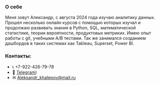 ### О себе
Меня зовут Александр, с августа 2024 года изучаю аналитику данных. Прошел несколько онлайн курсов с помощью которых изучал и продолжаю развивать знания в Python, SQL, математической статистике, теории вероятности, продуктовых метриких. Имею опыт работы с git, учебными A/B тестами. Так же занимался созданием дашбордов в таких системах как Tableau, Superset, Power BI.

### Контакты:
* 📞 +7-922-426-79-78
* 📲 [Telegram](https://t.me/aleksandr_khalepov))
* ✉ [Aleksandr_khalepov@mail.ru](mailto:aleksandr_khalepov@mail.ru) 
